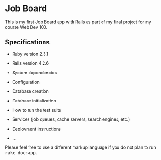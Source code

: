 <h1>Job Board</h1>

This is my first Job Board app with Rails as part of my final project for my course Web Dev 100.

<h2>Specifications</h2>

* Ruby version
2.3.1

* Rails version
4.2.6

* System dependencies

* Configuration

* Database creation

* Database initialization

* How to run the test suite

* Services (job queues, cache servers, search engines, etc.)

* Deployment instructions

* ...


Please feel free to use a different markup language if you do not plan to run
<tt>rake doc:app</tt>.
